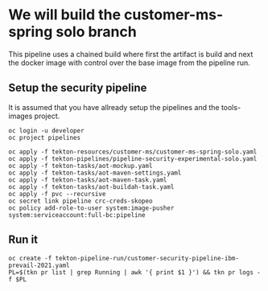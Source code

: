 # We will build the customer-ms-spring solo branch

This pipeline uses a chained build where first the artifact is build and next the docker image with control over the base image from the pipeline run.

## Setup the security pipeline

It is assumed that you have allready setup the pipelines and the tools-images project.

    oc login -u developer
    oc project pipelines

    oc apply -f tekton-resources/customer-ms/customer-ms-spring-solo.yaml
    oc apply -f tekton-pipelines/pipeline-security-experimental-solo.yaml 
    oc apply -f tekton-tasks/aot-mockup.yaml 
    oc apply -f tekton-tasks/aot-maven-settings.yaml 
    oc apply -f tekton-tasks/aot-maven-task.yaml 
    oc apply -f tekton-tasks/aot-buildah-task.yaml
    oc apply -f pvc --recursive
    oc secret link pipeline crc-creds-skopeo
    oc policy add-role-to-user system:image-pusher system:serviceaccount:full-bc:pipeline

## Run it

    oc create -f tekton-pipeline-run/customer-security-pipeline-ibm-prevail-2021.yaml
    PL=$(tkn pr list | grep Running | awk '{ print $1 }') && tkn pr logs -f $PL
